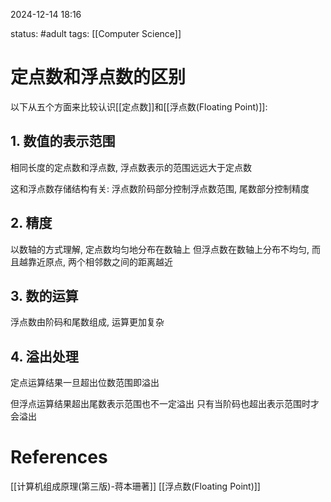 2024-12-14    18:16

status: #adult 
tags: [[Computer Science]]


# 定点数和浮点数的区别

以下从五个方面来比较认识[[定点数]]和[[浮点数(Floating Point)]]: 

## 1. 数值的表示范围

相同长度的定点数和浮点数, 浮点数表示的范围远远大于定点数

这和浮点数存储结构有关: 浮点数阶码部分控制浮点数范围, 尾数部分控制精度

## 2. 精度

以数轴的方式理解, 定点数均匀地分布在数轴上
但浮点数在数轴上分布不均匀, 而且越靠近原点, 两个相邻数之间的距离越近

## 3. 数的运算

浮点数由阶码和尾数组成, 运算更加复杂
## 4. 溢出处理

定点运算结果一旦超出位数范围即溢出

但浮点运算结果超出尾数表示范围也不一定溢出
只有当阶码也超出表示范围时才会溢出


# References
[[计算机组成原理(第三版)-蒋本珊著]]
[[浮点数(Floating Point)]]
